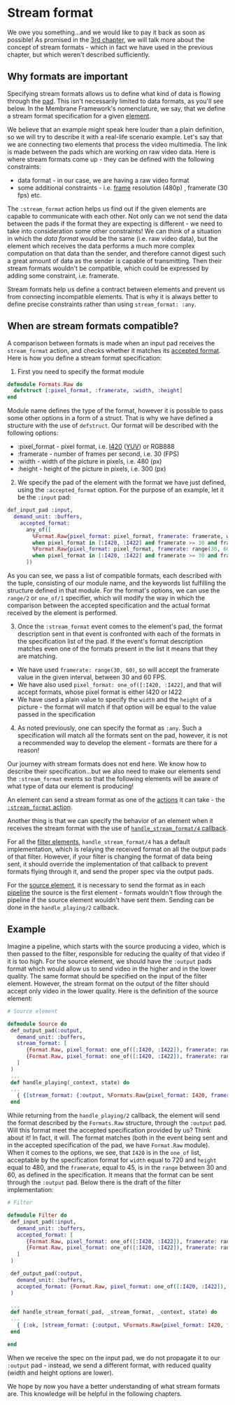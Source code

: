 # Stream format

We owe you something...and we would like to pay it back as soon as possible!
As promised in the [3rd chapter](03_Source.md), we will talk more about the concept of stream formats - which in fact we have used in the previous chapter, but which weren't described sufficiently.

## Why formats are important

Specifying stream formats allows us to define what kind of data is flowing through the [pad](../glossary/glossary.md#pad). 
This isn't necessarily limited to data formats, as you'll see below.
In the Membrane Framework's nomenclature, we say, that we define a stream format specification for a given [element](../glossary/glossary.md#element).

We believe that an example might speak here louder than a plain definition, so we will try to describe it with a real-life scenario example.
Let's say that we are connecting two elements that process the video multimedia.
The link is made between the pads which are working on raw video data.
Here is where stream formats come up - they can be defined with the following constraints:

- data format - in our case, we are having a raw video format
- some additional constraints - i.e. [frame](../glossary/glossary.md#frame) resolution (480p) , framerate (30 fps) etc.

The `:stream_format` action helps us find out if the given elements are capable to communicate with each other. Not only can we not send the data between the pads if the format they are expecting is different - we need to take into consideration some other constraints! We can think of a situation in which the _data format_ would be the same (i.e. raw video data), but the element which receives the data performs a much more complex computation on that data than the sender, and therefore cannot digest such a great amount of data as the sender is capable of transmitting. Then their stream formats wouldn't be compatible, which could be expressed by adding some constraint, i.e. framerate.

Stream formats help us define a contract between elements and prevent us from connecting incompatible elements. That is why it is always better to define precise constraints rather than using `stream_format: :any`.

## When are stream formats compatible?

A comparison between formats is made when an input pad receives the `stream_format` action, and checks whether it matches its [accepted format](https://hexdocs.pm/membrane_core/Membrane.Pad.html#t:accepted_format/0).
Here is how you define a stream format specification:

1. First you need to specify the format module

```elixir
defmodule Formats.Raw do
  defstruct [:pixel_format, :framerate, :width, :height]
end
```

Module name defines the type of the format, however it is possible to pass some other options in a form of a struct. That is why we have defined a structure with the use of `defstruct`. Our format will be described with the following options:

- :pixel_format - pixel format, i.e. [I420](https://en.wikipedia.org/wiki/Chroma_subsampling) ([YUV](https://en.wikipedia.org/wiki/YUV)) or RGB888
- :framerate - number of frames per second, i.e. 30 (FPS)
- :width - width of the picture in pixels, i.e. 480 (px)
- :height - height of the picture in pixels, i.e. 300 (px)

2. We specify the pad of the element with the format we have just defined, using the `:accepted_format` option. For the purpose of an example, let it be the `:input` pad:

```elixir
def_input_pad :input,
  demand_unit: :buffers,
    accepted_format:
      any_of([
        %Format.Raw{pixel_format: pixel_format, framerate: framerate, width: 480, height: 300}
        when pixel_format in [:I420, :I422] and framerate >= 30 and framerate <= 60,
        %Format.Raw{pixel_format: pixel_format, framerate: range(30, 60), width: 720, height: 480}
        when pixel_format in [:I420, :I422] and framerate >= 30 and framerate <= 60
      ])
```

As you can see, we pass a list of compatible formats, each described with the tuple, consisting of our module name, and the keywords list fulfilling the
structure defined in that module. For the format's options, we can use the `range/2` or `one_of/1` specifier, which will modify the way in which the comparison between the accepted specification and the actual format received by the element is performed.

3. Once the `:stream_format` event comes to the element's pad, the format description sent in that event is confronted with each of the formats in the specification list of the pad. If the event's format description matches even one of the formats present in the list it means that they are matching.

- We have used `framerate: range(30, 60)`, so will accept the framerate value in the given interval, between 30 and 60 FPS.
- We have also used `pixel_format: one_of([:I420, :I422]`, and that will accept formats, whose pixel format is either I420 or I422
- We have used a plain value to specify the `width` and the `height` of a picture - the format will match if that option will be equal to the value passed in the specification

4. As noted previously, one can specify the format as `:any`. Such a specification will match all the formats sent on the pad, however, it is not a recommended way to develop the element - formats are there for a reason!

Our journey with stream formats does not end here. We know how to describe their specification...but we also need to make our elements send the `:stream_format` events so that the following elements will be aware of what type of data our element is producing!

An element can send a stream format as one of the [actions](https://hexdocs.pm/membrane_core/Membrane.Element.Action.html) it can take - the [`:stream_format` action](https://hexdocs.pm/membrane_core/Membrane.Element.Action.html#t:stream_format/0).

Another thing is that we can specify the behavior of an element when it receives the stream format with the use of [`handle_stream_format/4` callback](https://hexdocs.pm/membrane_core/Membrane.Element.WithInputPads.html#c:handle_stream_format/4).

For all the [filter elements](../glossary/glossary.md#filter), `handle_stream_format/4` has a default implementation, which is relaying the received format on all the output pads of that filter.
However, if your filter is changing the format of data being sent, it should override the implementation of that callback to prevent formats flying through it, and send the proper spec via the output pads.

For the [source element](../glossary/glossary.md#source), it is necessary to send the format as in each [pipeline](../glossary/glossary.md#pipeline) the source is the first element - formats wouldn't flow through the pipeline if the source element wouldn't have sent them. Sending can be done in the `handle_playing/2` callback.

## Example

Imagine a pipeline, which starts with the source producing a video, which is then passed to the filter, responsible for reducing the quality of that video if it is too high.
For the source element, we should have the `:output` pads format which would allow us to send video in the higher and in the lower quality. The same format should be specified on the input of the filter element. However, the stream format on the output of the filter should accept only video in the lower quality.
Here is the definition of the source element:

```elixir
# Source element

defmodule Source do
 def_output_pad(:output,
   demand_unit: :buffers,
   stream_format: [
      {Format.Raw, pixel_format: one_of([:I420, :I422]), framerate: range(30, 60), width: 480, height: 300},
      {Format.Raw, pixel_format: one_of([:I420, :I422]), framerate: range(30, 60), width: 720, height: 480}
   ]
 )
 ...
 def handle_playing(_context, state) do
 ...
   { {[stream_format: {:output, %Formats.Raw{pixel_format: I420, framerate: 45, width: 720, height: 300} }]}, state}
 end
```

While returning from the `handle_playing/2` callback, the element will send the format described by the `Formats.Raw` structure, through the `:output` pad.
Will this format meet the accepted specification provided by us? Think about it!
In fact, it will. The format matches (both in the event being sent and in the accepted specification of the pad, we have `Format.Raw` module). When it comes to the options, we see, that `I420` is in the `one_of` list, acceptable by the specification format for `width` equal to 720 and `height` equal to 480, and the `framerate`, equal to 45, is in the `range` between 30 and 60, as defined in the specification.
It means that the format can be sent through the `:output` pad.
Below there is the draft of the filter implementation:

```elixir
# Filter

defmodule Filter do
 def_input_pad(:input,
   demand_unit: :buffers,
   accepted_format: [
      {Format.Raw, pixel_format: one_of([:I420, :I422]), framerate: range(30, 60), width: 480, height: 300},
      {Format.Raw, pixel_format: one_of([:I420, :I422]), framerate: range(30, 60), width: 720, height: 480}
   ]
 )

 def_output_pad(:output,
   demand_unit: :buffers,
   accepted_format: {Format.Raw, pixel_format: one_of([:I420, :I422]), framerate: range(30, 60), width: 480, height: 300},
 )

 ...
 def handle_stream_format(_pad, _stream_format, _context, state) do
 ...
   { {:ok, [stream_format: {:output, %Formats.Raw{pixel_format: I420, framerate: 60, width: 480, height:300} }]}, state}
 end

end
```

When we receive the spec on the input pad, we do not propagate it to our `:output` pad - instead, we send a different format, with reduced quality (width and height options are lower).

We hope by now you have a better understanding of what stream formats are. This knowledge will be helpful in the following chapters.
